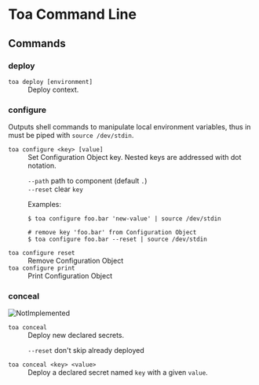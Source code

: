 # Toa Command Line

## Commands

### deploy

<dl>
<dt><code>toa deploy [environment]</code></dt>
<dd>Deploy context.</dd>
</dl>

### configure

Outputs shell commands to manipulate local environment variables, thus in must be
piped with `source /dev/stdin`.

<dl>
<dt><code>toa configure &lt;key&gt; [value]</code></dt>
<dd>
Set Configuration Object key. Nested keys are addressed with dot notation.

<code>--path</code> path to component (default <code>.</code>)<br/>
<code>--reset</code> clear <code>key</code><br/>

Examples:

```shell
$ toa configure foo.bar 'new-value' | source /dev/stdin
```

```shell
# remove key 'foo.bar' from Configuration Object
$ toa configure foo.bar --reset | source /dev/stdin
```

</dd>
<dt><code>toa configure reset</code></dt>
<dd>Remove Configuration Object</dd>
<dt><code>toa configure print</code></dt>
<dd>Print Configuration Object</dd>
</dl>

### conceal

![NotImplemented](https://img.shields.io/badge/NotImplemented-red)
<dl>
<dt><code>toa conceal</code></dt>
<dd>Deploy new declared secrets.

<code>--reset</code> don't skip already deployed</dd>

<dt><code>toa conceal &lt;key&gt; &lt;value&gt;</code></dt>
<dd>Deploy a declared secret named <code>key</code> with a given 
<code>value</code>.</dd>

</dl>


